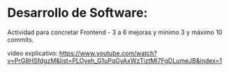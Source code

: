 # Desarrollo de Software:
Actividad para concretar Frontend - 3 a 6 mejoras y mínimo 3 y máximo 10 commits.

vídeo explicativo: https://www.youtube.com/watch?v=PrG8HSfdgzM&list=PLOyeh_G1uPqGyAxWzTiztMI7FgDLumeJB&index=1
